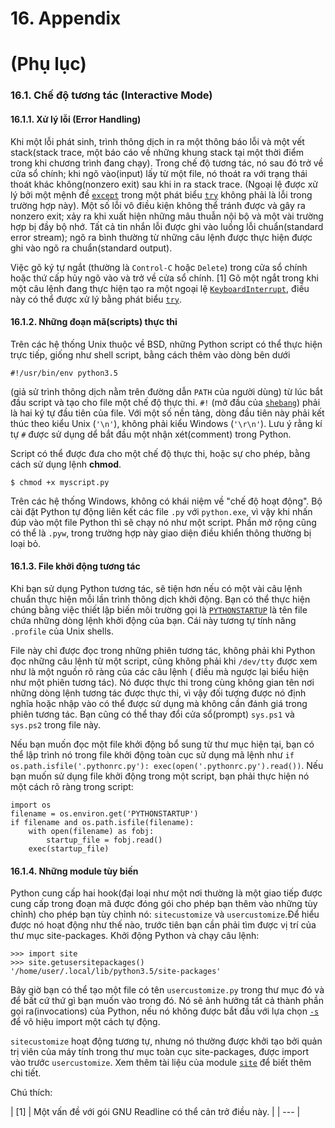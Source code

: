 # 16. Appendix
# (Phụ lục)


### 16.1. Chế độ tương tác (Interactive Mode)

#### 16.1.1. Xử lý lỗi (Error Handling)

Khi một lỗi phát sinh, trình thông dịch in ra một thông báo lỗi và một vết stack(stack trace, một báo cáo về những khung stack tại một thời điểm trong khi chương trình đang chạy). Trong chế độ tương tác, nó sau đó trở về cửa sổ chính; khi ngõ vào(input) lấy từ một file, nó thoát ra với trạng thái thoát khác không(nonzero exit) sau khi in ra stack trace. \(Ngoại lệ được xử lý bởi một mệnh đề [`except`](https://docs.python.org/3/reference/compound_stmts.html#except) trong một phát biểu [`try`](https://docs.python.org/3/reference/compound_stmts.html#try) không phải là lỗi trong trường hợp này\). Một số lỗi vô điều kiện không thể tránh được và gây ra nonzero exit; xảy ra khi xuất hiện những mâu thuẫn nội bộ và một vài trường hợp bị đầy bộ nhớ. Tất cả tin nhắn lỗi được ghi vào luồng lỗi chuẩn(standard error stream); ngõ ra bình thường từ những câu lệnh được thực hiện được ghi vào ngõ ra chuẩn(standard output).

Việc gõ ký tự ngắt \(thường là `Control-C` hoặc `Delete`\) trong cửa sổ chính hoặc thứ cấp hủy ngõ vào và trở về cửa sổ chính. \[1\] Gõ một ngắt trong khi một câu lệnh đang thực hiện tạo ra một ngoại lệ [`KeyboardInterrupt`](https://docs.python.org/3/library/exceptions.html#KeyboardInterrupt), điều này có thể được xử lý bằng phát biểu [`try`](https://docs.python.org/3/reference/compound_stmts.html#try).

#### 16.1.2. Những đoạn mã(scripts) thực thi

Trên các hệ thống Unix thuộc về BSD, những Python script có thể thực hiện trực tiếp, giống như shell script, bằng cách thêm vào dòng bên dưới

```text
#!/usr/bin/env python3.5
```

\(giả sử trình thông dịch nằm trên đường dẫn `PATH` của người dùng\) từ lúc bắt đầu script và tạo cho file một chế độ thực thi. `#!` \(mở đầu của [`shebang`](https://en.wikipedia.org/wiki/Shebang_\(Unix\))\) phải là hai ký tự đầu tiên của file. Với một số nền tảng, dòng đầu tiên này phải kết thúc theo kiểu Unix \(`'\n'`\), không phải kiểu Windows \(`'\r\n'`\). Lưu ý rằng kí tự `#` được sử dụng dể bắt đầu một nhận xét(comment) trong Python.

Script có thể được đưa cho một chế độ thực thi, hoặc sự cho phép, bằng cách sử dụng lệnh **chmod**.

```text
$ chmod +x myscript.py
```

Trên các hệ thống Windows, không có khái niệm về "chế độ hoạt động". Bộ cài đặt Python tự động liên kết các file `.py` với `python.exe`, vì vậy khi nhấn đúp vào một file Python thì sẽ chạy nó như một script. Phần mở rộng cũng có thể là `.pyw`, trong trường hợp này giao diện điều khiển thông thường bị loại bỏ.

#### 16.1.3. File khởi động tương tác

Khi bạn sử dụng Python tương tác, sẽ tiện hơn nếu có một vài câu lệnh chuẩn thực hiện mỗi lần trình thông dịch khởi động. Bạn có thể thực hiện chúng bằng việc thiết lập biến môi trường gọi là [`PYTHONSTARTUP`](https://docs.python.org/3/using/cmdline.html#envvar-PYTHONSTARTUP) là tên file chứa những dòng lệnh khởi động của bạn. Cái này tương tự tính năng `.profile` của Unix shells.

File này chỉ được đọc trong những phiên tương tác, không phải khi Python đọc những câu lệnh từ một script, cũng không phải khi `/dev/tty` được xem như là một nguồn rõ ràng của các câu lệnh \( điều mà ngược lại biểu hiện như một phiên tương tác\). Nó được thực thi trong cùng không gian tên nơi những dòng lệnh tương tác được thực thi, vì vậy đối tượng được nó định nghĩa hoặc nhập vào có thể được sử dụng mà không cần đánh giá trong phiên tương tác. Bạn cũng có thể thay đổi cửa sổ(prompt) `sys.ps1` và `sys.ps2` trong file này.

Nếu bạn muốn đọc một file khởi động bổ sung từ thư mục hiện tại, bạn có thể lập trình nó trong file khởi động toàn cục sử dụng mã lệnh như `if os.path.isfile('.pythonrc.py'): exec(open('.pythonrc.py').read())`. Nếu bạn muốn sử dụng file khởi động trong một script, bạn phải thực hiện nó một cách rõ ràng trong script:

```text
import os
filename = os.environ.get('PYTHONSTARTUP')
if filename and os.path.isfile(filename):
    with open(filename) as fobj:
        startup_file = fobj.read()
    exec(startup_file)
```

#### 16.1.4. Những module tùy biến

Python cung cấp hai hook(đại loại như một nơi thường là một giao tiếp được cung cấp trong đoạn mã được đóng gói cho phép bạn thêm vào những tùy chỉnh) cho phép bạn tùy chỉnh nó: `sitecustomize` và `usercustomize`.Để hiểu được nó hoạt động như thế nào, trước tiên bạn cần phải tìm được vị trí của thư mục site-packages. Khởi động Python và chạy câu lệnh:

```text
>>> import site
>>> site.getusersitepackages()
'/home/user/.local/lib/python3.5/site-packages'
```

Bây giờ bạn có thể tạo một file có tên `usercustomize.py` trong thư mục đó và để bất cứ thứ gì bạn muốn vào trong đó. Nó sẽ ảnh hưởng tất cả thành phần gọi ra(invocations) của Python, nếu nó không được bắt đầu với lựa chọn [`-s`](https://docs.python.org/3/using/cmdline.html#cmdoption-s) để vô hiệu import một cách tự động.

`sitecustomize` hoạt động tương tự, nhưng nó thường được khởi tạo bởi quản trị viên của máy tính trong thư mục toàn cục site-packages, được import vào trước `usercustomize`. Xem thêm tài liệu của module [`site`](https://docs.python.org/3/library/site.html#module-site) để biết thêm chi tiết.

Chú thích:

| \[1\] | Một vấn đề với gói GNU Readline có thể cản trở điều này. |
| --- |


